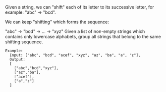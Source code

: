 Given a string, we can "shift" each of its letter to its successive letter, for example: "abc" -> "bcd". 

We can keep "shifting" which forms the sequence:

"abc" -> "bcd" -> ... -> "xyz"
Given a list of non-empty strings which contains only lowercase alphabets, group all strings that belong to the same shifting sequence.

```
Example:
  Input: ["abc", "bcd", "acef", "xyz", "az", "ba", "a", "z"],
  Output: 
  [
    ["abc","bcd","xyz"],
    ["az","ba"],
    ["acef"],
    ["a","z"]
  ]
```